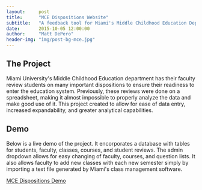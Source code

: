 ```yaml
---
layout:     post
title:      "MCE Dispositions Website"
subtitle:   "A feedback tool for Miami's Middle Childhood Education Department"
date:       2015-10-05 12:00:00
author:     "Matt DePero"
header-img: "img/post-bg-mce.jpg"
---
```


<h2>The Project</h2>
<p>
Miami University's Middle Childhood Education department has their faculty review students on many important dispositions to ensure their readiness to enter the education system. Previously, these reviews were done on a spreadsheet, making it almost impossible to properly analyze the data and make good use of it. This project created to allow for ease of data entry, increased expandability, and greater analytical capabilities.
</p>
<h2>Demo</h2>
<p>
Below is a live demo of the project. It encorporates a database with tables for students, faculty, classes, courses, and student reviews. The admin dropdown allows for easy changing of faculty, courses, and question lists. It also allows faculty to add new classes with each new semester simply by importing a text file generated by Miami's class management software.
</p>
<p class="text-center">
<a href="/mce/" target="_blank">MCE Dispositions Demo</a>
</p>